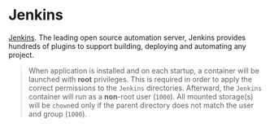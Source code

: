 # Jenkins

[Jenkins](https://www.jenkins.io/). The leading open source automation server, Jenkins provides hundreds of
plugins to support building, deploying and automating any project.

> When application is installed and on each startup, a container will be launched with **root** privileges.
> This is required in order to apply the correct permissions to the `Jenkins` directories.
> Afterward, the `Jenkins` container will run as a **non**-root user (`1000`).
> All mounted storage(s) will be `chown`ed only if the parent directory does not match the user and group (`1000`).
